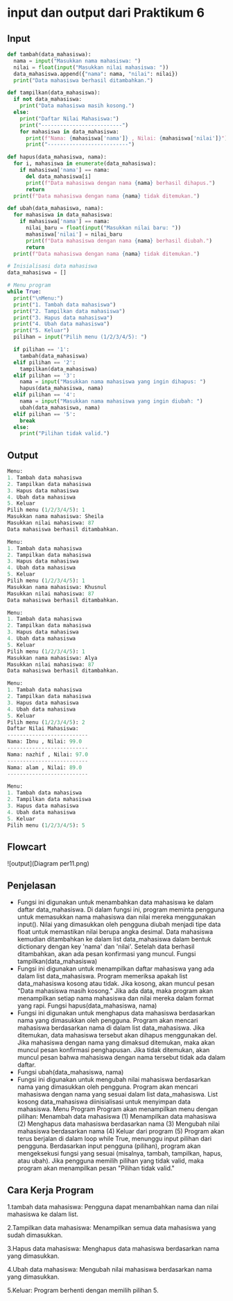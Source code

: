 # input dan output dari Praktikum 6
## Input
```Python
def tambah(data_mahasiswa):
  nama = input("Masukkan nama mahasiswa: ")
  nilai = float(input("Masukkan nilai mahasiswa: "))
  data_mahasiswa.append({"nama": nama, "nilai": nilai})
  print("Data mahasiswa berhasil ditambahkan.")

def tampilkan(data_mahasiswa):
  if not data_mahasiswa:
    print("Data mahasiswa masih kosong.")
  else:
    print("Daftar Nilai Mahasiswa:")
    print("--------------------------")
    for mahasiswa in data_mahasiswa:
      print(f"Nama: {mahasiswa['nama']} , Nilai: {mahasiswa['nilai']}")
      print("--------------------------")

def hapus(data_mahasiswa, nama):
  for i, mahasiswa in enumerate(data_mahasiswa):
    if mahasiswa['nama'] == nama:
      del data_mahasiswa[i]
      print(f"Data mahasiswa dengan nama {nama} berhasil dihapus.")
      return
  print(f"Data mahasiswa dengan nama {nama} tidak ditemukan.")

def ubah(data_mahasiswa, nama):
  for mahasiswa in data_mahasiswa:
    if mahasiswa['nama'] == nama:
      nilai_baru = float(input("Masukkan nilai baru: "))
      mahasiswa['nilai'] = nilai_baru
      print(f"Data mahasiswa dengan nama {nama} berhasil diubah.")
      return
  print(f"Data mahasiswa dengan nama {nama} tidak ditemukan.")

# Inisialisasi data mahasiswa
data_mahasiswa = []

# Menu program
while True:
  print("\nMenu:")
  print("1. Tambah data mahasiswa")
  print("2. Tampilkan data mahasiswa")
  print("3. Hapus data mahasiswa")
  print("4. Ubah data mahasiswa")
  print("5. Keluar")
  pilihan = input("Pilih menu (1/2/3/4/5): ")

  if pilihan == '1':
    tambah(data_mahasiswa)
  elif pilihan == '2':
    tampilkan(data_mahasiswa)
  elif pilihan == '3':
    nama = input("Masukkan nama mahasiswa yang ingin dihapus: ")
    hapus(data_mahasiswa, nama)
  elif pilihan == '4':
    nama = input("Masukkan nama mahasiswa yang ingin diubah: ")
    ubah(data_mahasiswa, nama)
  elif pilihan == '5':
    break
  else:
    print("Pilihan tidak valid.")
```
## Output
```Python
Menu:
1. Tambah data mahasiswa
2. Tampilkan data mahasiswa
3. Hapus data mahasiswa
4. Ubah data mahasiswa
5. Keluar
Pilih menu (1/2/3/4/5): 1
Masukkan nama mahasiswa: Sheila
Masukkan nilai mahasiswa: 87
Data mahasiswa berhasil ditambahkan.

Menu:
1. Tambah data mahasiswa
2. Tampilkan data mahasiswa
3. Hapus data mahasiswa
4. Ubah data mahasiswa
5. Keluar
Pilih menu (1/2/3/4/5): 1
Masukkan nama mahasiswa: Khusnul
Masukkan nilai mahasiswa: 87
Data mahasiswa berhasil ditambahkan.

Menu:
1. Tambah data mahasiswa
2. Tampilkan data mahasiswa
3. Hapus data mahasiswa
4. Ubah data mahasiswa
5. Keluar
Pilih menu (1/2/3/4/5): 1
Masukkan nama mahasiswa: Alya 
Masukkan nilai mahasiswa: 87
Data mahasiswa berhasil ditambahkan.

Menu:
1. Tambah data mahasiswa
2. Tampilkan data mahasiswa
3. Hapus data mahasiswa
4. Ubah data mahasiswa
5. Keluar
Pilih menu (1/2/3/4/5): 2
Daftar Nilai Mahasiswa:
--------------------------
Nama: Ibnu , Nilai: 99.0
--------------------------
Nama: nazhif , Nilai: 97.0
--------------------------
Nama: alam , Nilai: 89.0
--------------------------

Menu:
1. Tambah data mahasiswa
2. Tampilkan data mahasiswa
3. Hapus data mahasiswa
4. Ubah data mahasiswa
5. Keluar
Pilih menu (1/2/3/4/5): 5
```
## Flowcart
![output](Diagram per11.png)

## Penjelasan 
- Fungsi ini digunakan untuk menambahkan data mahasiswa ke dalam daftar data_mahasiswa.
Di dalam fungsi ini, program meminta pengguna untuk memasukkan nama mahasiswa dan nilai mereka menggunakan input().
Nilai yang dimasukkan oleh pengguna diubah menjadi tipe data float untuk memastikan nilai berupa angka desimal.
Data mahasiswa kemudian ditambahkan ke dalam list data_mahasiswa dalam bentuk dictionary dengan key 'nama' dan 'nilai'.
Setelah data berhasil ditambahkan, akan ada pesan konfirmasi yang muncul.
Fungsi tampilkan(data_mahasiswa)
- Fungsi ini digunakan untuk menampilkan daftar mahasiswa yang ada dalam list data_mahasiswa.
Program memeriksa apakah list data_mahasiswa kosong atau tidak. Jika kosong, akan muncul pesan "Data mahasiswa masih kosong."
Jika ada data, maka program akan menampilkan setiap nama mahasiswa dan nilai mereka dalam format yang rapi.
Fungsi hapus(data_mahasiswa, nama)
- Fungsi ini digunakan untuk menghapus data mahasiswa berdasarkan nama yang dimasukkan oleh pengguna.
Program akan mencari mahasiswa berdasarkan nama di dalam list data_mahasiswa. Jika ditemukan, data mahasiswa tersebut akan dihapus menggunakan del.
Jika mahasiswa dengan nama yang dimaksud ditemukan, maka akan muncul pesan konfirmasi penghapusan.
Jika tidak ditemukan, akan muncul pesan bahwa mahasiswa dengan nama tersebut tidak ada dalam daftar.
- Fungsi ubah(data_mahasiswa, nama)
- Fungsi ini digunakan untuk mengubah nilai mahasiswa berdasarkan nama yang dimasukkan oleh pengguna.
Program akan mencari mahasiswa dengan nama yang sesuai dalam list data_mahasiswa.
List kosong data_mahasiswa diinisialisasi untuk menyimpan data mahasiswa.
Menu Program
Program akan menampilkan menu dengan pilihan:
Menambah data mahasiswa (1)
Menampilkan data mahasiswa (2)
Menghapus data mahasiswa berdasarkan nama (3)
Mengubah nilai mahasiswa berdasarkan nama (4)
Keluar dari program (5)
Program akan terus berjalan di dalam loop while True, menunggu input pilihan dari pengguna.
Berdasarkan input pengguna (pilihan), program akan mengeksekusi fungsi yang sesuai (misalnya, tambah, tampilkan, hapus, atau ubah).
Jika pengguna memilih pilihan yang tidak valid, maka program akan menampilkan pesan "Pilihan tidak valid."
## Cara Kerja Program
1.tambah data mahasiswa: Pengguna dapat menambahkan nama dan nilai mahasiswa ke dalam list.

2.Tampilkan data mahasiswa: Menampilkan semua data mahasiswa yang sudah dimasukkan.

3.Hapus data mahasiswa: Menghapus data mahasiswa berdasarkan nama yang dimasukkan.

4.Ubah data mahasiswa: Mengubah nilai mahasiswa berdasarkan nama yang dimasukkan.

5.Keluar: Program berhenti dengan memilih pilihan 5.
